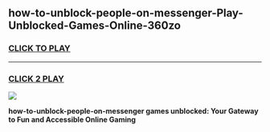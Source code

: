 
## how-to-unblock-people-on-messenger-Play-Unblocked-Games-Online-360zo
<h3>
<a href="https://premium76.site?title=how-to-unblock-people-on-messenger&ref=25A">CLICK TO PLAY</a></h3>
<hr>

<h3>
<a href="https://premium76.site?title=how-to-unblock-people-on-messenger&ref=25A">CLICK 2 PLAY</a>
  
</h3>

<a href="https://premium76.site?title=how-to-unblock-people-on-messenger&ref=25A"><img src="https://clearcache.store/games.png"></a>


**how-to-unblock-people-on-messenger games unblocked: Your Gateway to Fun and Accessible Online Gaming**
